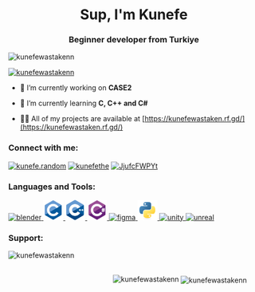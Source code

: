 <h1 align="center">Sup, I'm Kunefe</h1>
<h3 align="center">Beginner developer from Turkiye</h3>

<p align="left"> <img src="https://komarev.com/ghpvc/?username=kunefewastakenn&label=Profile%20views&color=0e75b6&style=flat" alt="kunefewastakenn" /> </p>

<p align="left"> <a href="https://github.com/ryo-ma/github-profile-trophy"><img src="https://github-profile-trophy.vercel.app/?username=kunefewastakenn" alt="kunefewastakenn" /></a> </p>

- 🔭 I’m currently working on **CASE2**

- 🌱 I’m currently learning **C, C++ and C#**

- 👨‍💻 All of my projects are available at [https://kunefewastaken.rf.gd/](https://kunefewastaken.rf.gd/)

<h3 align="left">Connect with me:</h3>
<p align="left">
<a href="https://instagram.com/kunefe.random" target="blank"><img align="center" src="https://raw.githubusercontent.com/rahuldkjain/github-profile-readme-generator/master/src/images/icons/Social/instagram.svg" alt="kunefe.random" height="30" width="40" /></a>
<a href="https://www.youtube.com/c/kunefethe" target="blank"><img align="center" src="https://raw.githubusercontent.com/rahuldkjain/github-profile-readme-generator/master/src/images/icons/Social/youtube.svg" alt="kunefethe" height="30" width="40" /></a>
<a href="https://discord.gg/JjufcFWPYt" target="blank"><img align="center" src="https://raw.githubusercontent.com/rahuldkjain/github-profile-readme-generator/master/src/images/icons/Social/discord.svg" alt="JjufcFWPYt" height="30" width="40" /></a>
</p>

<h3 align="left">Languages and Tools:</h3>
<p align="left"> <a href="https://www.blender.org/" target="_blank" rel="noreferrer"> <img src="https://download.blender.org/branding/community/blender_community_badge_white.svg" alt="blender" width="40" height="40"/> </a> <a href="https://www.cprogramming.com/" target="_blank" rel="noreferrer"> <img src="https://raw.githubusercontent.com/devicons/devicon/master/icons/c/c-original.svg" alt="c" width="40" height="40"/> </a> <a href="https://www.w3schools.com/cpp/" target="_blank" rel="noreferrer"> <img src="https://raw.githubusercontent.com/devicons/devicon/master/icons/cplusplus/cplusplus-original.svg" alt="cplusplus" width="40" height="40"/> </a> <a href="https://www.w3schools.com/cs/" target="_blank" rel="noreferrer"> <img src="https://raw.githubusercontent.com/devicons/devicon/master/icons/csharp/csharp-original.svg" alt="csharp" width="40" height="40"/> </a> <a href="https://www.figma.com/" target="_blank" rel="noreferrer"> <img src="https://www.vectorlogo.zone/logos/figma/figma-icon.svg" alt="figma" width="40" height="40"/> </a> <a href="https://www.python.org" target="_blank" rel="noreferrer"> <img src="https://raw.githubusercontent.com/devicons/devicon/master/icons/python/python-original.svg" alt="python" width="40" height="40"/> </a> <a href="https://unity.com/" target="_blank" rel="noreferrer"> <img src="https://www.vectorlogo.zone/logos/unity3d/unity3d-icon.svg" alt="unity" width="40" height="40"/> </a> <a href="https://unrealengine.com/" target="_blank" rel="noreferrer"> <img src="https://raw.githubusercontent.com/kenangundogan/fontisto/036b7eca71aab1bef8e6a0518f7329f13ed62f6b/icons/svg/brand/unreal-engine.svg" alt="unreal" width="40" height="40"/> </a> </p>

<h3 align="left">Support:</h3>
<p><a href="https://ko-fi.com/kunefewastakenn"> <img align="left" src="https://cdn.ko-fi.com/cdn/kofi3.png?v=3" height="50" width="210" alt="kunefewastakenn" /></a></p><br><br>

<p><img align="left" src="https://github-readme-stats.vercel.app/api/top-langs?username=kunefewastakenn&show_icons=true&locale=en&layout=compact" alt="kunefewastakenn" /></p>

<p>&nbsp;<img align="center" src="https://github-readme-stats.vercel.app/api?username=kunefewastakenn&show_icons=true&locale=en" alt="kunefewastakenn" /></p>

